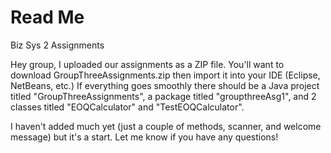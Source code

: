 # Read Me
Biz Sys 2 Assignments

Hey group, I uploaded our assignments as a ZIP file. You'll want to download GroupThreeAssignments.zip then import it into your IDE (Eclipse, NetBeans, etc.) If everything goes smoothly there should be a Java project titled "GroupThreeAssignments", a package titled "groupthreeAsg1", and 2 classes titled "EOQCalculator" and "TestEOQCalculator".

I haven't added much yet (just a couple of methods, scanner, and welcome message) but it's a start. Let me know if you have any questions!
